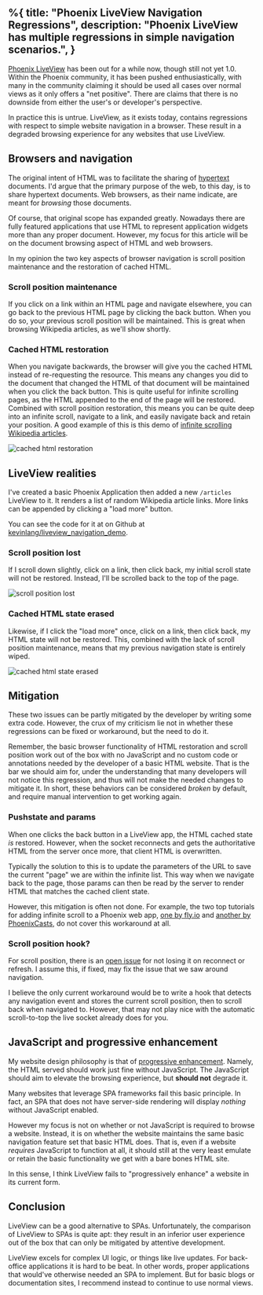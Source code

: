 %{
  title: "Phoenix LiveView Navigation Regressions",
  description: "Phoenix LiveView has multiple regressions in simple navigation scenarios.",
}
---

[Phoenix LiveView]() has been out for a while now, though still not yet 1.0.
Within the Phoenix community, it has been pushed enthusiastically, with many in the community claiming it should be used all cases over normal views as it only offers a "net positive".
There are claims that there is no downside from either the user's or developer's perspective.

In practice this is untrue.
LiveView, as it exists today, contains regressions with respect to simple website navigation in a browser.
These result in a degraded browsing experience for any websites that use LiveView.

## Browsers and navigation

The original intent of HTML was to facilitate the sharing of [hypertext](https://en.wikipedia.org/wiki/Hypertext) documents.
I'd argue that the primary purpose of the web, to this day, is to share hypertext documents.
Web browsers, as their name indicate, are meant for _browsing_ those documents.

Of course, that original scope has expanded greatly.
Nowadays there are fully featured applications that use HTML to represent application widgets more than any proper document.
However, my focus for this article will be on the document browsing aspect of HTML and web browsers.

In my opinion the two key aspects of browser navigation is scroll position maintenance and the restoration of cached HTML.

### Scroll position maintenance

If you click on a link within an HTML page and navigate elsewhere, you can go back to the previous HTML page by clicking the back button.
When you do so, your previous scroll position will be maintained.
This is great when browsing Wikipedia articles, as we'll show shortly.

### Cached HTML restoration

When you navigate backwards, the browser will give you the cached HTML instead of re-requesting the resource.
This means any changes you did to the document that changed the HTML of that document will be maintained when you click the back button.
This is quite useful for infinite scrolling pages, as the HTML appended to the end of the page will be restored.
Combined with scroll position restoration, this means you can be quite deep into an infinite scroll, navigate to a link, and easily navigate back and retain your position.
A good example of this is this demo of [infinite scrolling Wikipedia articles](https://wikiscroll.blankenship.io/).

![cached html restoration](cached-html-restoration.gif)

## LiveView realities

I've created a basic Phoenix Application then added a new `/articles` LiveView to it.
It renders a list of random Wikipedia article links.
More links can be appended by clicking a "load more" button.

You can see the code for it at on Github at [kevinlang/liveview_navigation_demo](https://github.com/kevinlang/liveview_navigation_demo).

### Scroll position lost

If I scroll down slightly, click on a link, then click back, my initial scroll state will not be restored.
Instead, I'll be scrolled back to the top of the page.

![scroll position lost](scroll-position-lost.gif)

### Cached HTML state erased

Likewise, if I click the "load more" once, click on a link, then click back, my HTML state will not be restored.
This, combined with the lack of scroll position maintenance, means that my previous navigation state is entirely wiped.

![cached html state erased](cached-html-state-erased.gif)

## Mitigation

These two issues can be partly mitigated by the developer by writing some extra code.
However, the crux of my criticism lie not in whether these regressions can be fixed or workaround, but the need to do it.

Remember, the basic browser functionality of HTML restoration and scroll position work out of the box with no JavaScript and no custom code or annotations needed by the developer of a basic HTML website.
That is the bar we should aim for, under the understanding that many developers will not notice this regression, and thus will not make the needed changes to mitigate it.
In short, these behaviors can be considered _broken_ by default, and require manual intervention to get working again.

### Pushstate and params

When one clicks the back button in a LiveView app, the HTML cached state _is_ restored.
However, when the socket reconnects and gets the authoritative HTML from the server once more, that client HTML is overwritten.

Typically the solution to this is to update the parameters of the URL to save the current "page" we are within the infinite list.
This way when we navigate back to the page, those params can then be read by the server to render HTML that matches the cached client state.

However, this mitigation is often not done.
For example, the two top tutorials for adding infinite scroll to a Phoenix web app, [one by fly.io](https://fly.io/phoenix-files/infinitely-scroll-images-in-liveview/) and [another by PhoenixCasts](https://elixircasts.io/infinite-scroll-with-liveview), do not cover this workaround at all.

### Scroll position hook?

For scroll position, there is an [open issue](https://github.com/phoenixframework/phoenix_live_view/issues/2326) for not losing it on reconnect or refresh.
I assume this, if fixed, may fix the issue that we saw around navigation.

I believe the only current workaround would be to write a hook that detects any navigation event and stores the current scroll position, then to scroll back when navigated to.
However, that may not play nice with the automatic scroll-to-top the live socket already does for you.

## JavaScript and progressive enhancement

My website design philosophy is that of [progressive enhancement](https://developer.mozilla.org/en-US/docs/Glossary/Progressive_Enhancement).
Namely, the HTML served should work just fine without JavaScript.
The JavaScript should aim to elevate the browsing experience, but **should not** degrade it.

Many websites that leverage SPA frameworks fail this basic principle.
In fact, an SPA that does not have server-side rendering will display _nothing_ without JavaScript enabled.

However my focus is not on whether or not JavaScript is required to browse a website.
Instead, it is on whether the website maintains the same basic navigation feature set that basic HTML does.
That is, even if a website _requires_ JavaScript to function at all, it should still at the very least emulate or retain the basic functionality we get with a bare bones HTML site.

In this sense, I think LiveView fails to "progressively enhance" a website in its current form.

## Conclusion

LiveView can be a good alternative to SPAs.
Unfortunately, the comparison of LiveView to SPAs is quite apt: they result in an inferior user experience out of the box that can only be mitigated by attentive development.

LiveView excels for complex UI logic, or things like live updates.
For back-office applications it is hard to be beat.
In other words, proper applications that would've otherwise needed an SPA to implement.
But for basic blogs or documentation sites, I recommend instead to continue to use normal views.
